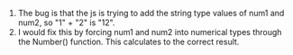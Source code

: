1. The bug is that the js is trying to add the string type values of num1 and num2, so "1" + "2" is "12". 
2. I would fix this by forcing num1 and num2 into numerical types through the Number() function. This calculates to the correct result. 
